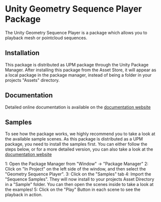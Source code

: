 # Unity Geometry Sequence Player Package
The Unity Geometry Sequence Player is a package which allows you to playback mesh or pointcloud sequences. 

## Installation
This package is distributed as UPM package through the Unity Package Manager. After installing this package from the Asset Store, it will appear as a local package in the package manager, instead of being a folder in your projects "Assets" directory.

## Documentation

Detailed online documentation is available on the [documentation website](https://buildingvolumes.github.io/Unity_Geometry_Sequence_Player/docs/quickstart/quick-start/)

## Samples

To see how the package works, we highly recommend you to take a look at the available sample scenes. As this package is distributed as a UPM package, you need to install the samples first. You can either follow the steps below, or for a more detailed version, you can also take a look at the [documentation website](https://buildingvolumes.github.io/Unity_Geometry_Sequence_Player/docs/tutorials/samples/)

1: Open the Package Manager from "Window" -> "Package Manager"
2: Click on "In Project" on the left side of the window, and then select the "Geometry Sequence Player". 
3: Click on the "Samples" tab
4: Import the "Sequence Samples". They will now install to your projects Asset Directory in a "Sample" folder. You can then open the scenes inside to take a look at the examples!
5: Click on the "Play" Button in each scene to see the playback in action.




